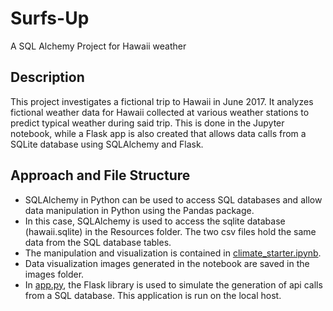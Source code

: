 # Surfs-Up
A SQL Alchemy Project for Hawaii weather

## Description
This project investigates a fictional trip to Hawaii in June 2017.  It analyzes fictional weather data for Hawaii collected at various weather stations to predict typical weather during said trip.  This is done in the Jupyter notebook, while a Flask app is also created that allows data calls from a SQLite database using SQLAlchemy and Flask.

## Approach and File Structure
 - SQLAlchemy in Python can be used to access SQL databases and allow data manipulation in Python using the Pandas package.
 - In this case, SQLAlchemy is used to access the sqlite database (hawaii.sqlite) in the Resources folder.  The two csv files hold the same data from the SQL database tables.
 - The manipulation and visualization is contained in [climate_starter.ipynb](climate_starter.ipynb).
 - Data visualization images generated in the notebook are saved in the images folder.
 - In [app.py](app.py), the Flask library is used to simulate the generation of api calls from a SQL database.  This application is run on the local host.
